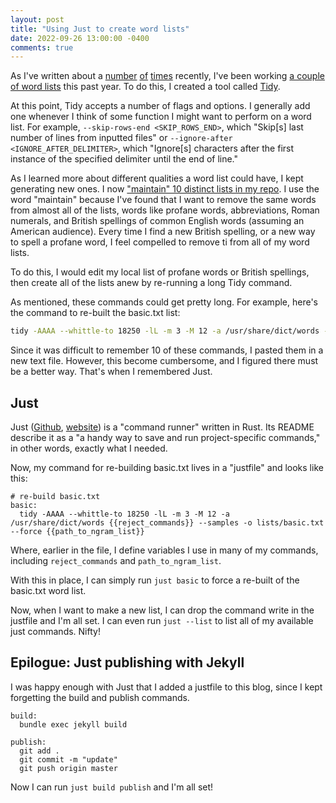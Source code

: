 ```yaml
---
layout: post
title: "Using Just to create word lists"
date: 2022-09-26 13:00:00 -0400
comments: true
---
```


As I've written about a [number](https://sts10.github.io/2022/08/12/efficiently-pruning-until-uniquely-decodable.html) [of](https://sts10.github.io/2022/06/27/revisiting-prfix-codes.html) [times](https://sts10.github.io/2021/12/09/tidy-0-2-0.html) recently, I've been working [a couple of word lists](https://github.com/sts10/generated-wordlists) this past year. To do this, I created a tool called [Tidy](https://github.com/sts10/tidy). 

At this point, Tidy accepts a number of flags and options. I generally add one whenever I think of some function I might want to perform on a word list. For example, `--skip-rows-end <SKIP_ROWS_END>`, which "Skip[s] last number of lines from inputted files" or `--ignore-after <IGNORE_AFTER_DELIMITER>`, which "Ignore[s] characters after the first instance of the specified delimiter until the end of line."

As I learned more about different qualities a word list could have, I kept generating new ones. I now ["maintain" 10 distinct lists in my repo](https://github.com/sts10/generated-wordlists#about-the-word-lists). I use the word "maintain" because I've found that I want to remove the same words from almost all of the lists, words like profane words, abbreviations, Roman numerals, and British spellings of common English words (assuming an American audience). Every time I find a new British spelling, or a new way to spell a profane word, I feel compelled to remove ti from all of my word lists. 
 
To do this, I would edit my local list of profane words or British spellings, then create all of the lists anew by re-running a long Tidy command. 

As mentioned, these commands could get pretty long. For example, here's the command to re-built the basic.txt list: 

```bash
tidy -AAAA --whittle-to 18250 -lL -m 3 -M 12 -a /usr/share/dict/words -r ../reject-words/profane-words.txt -r ../reject-words/roman-numerals-lower.txt -r ../reject-words/uncommon-words.txt -r ../reject-words/britishisms.txt -r ../reject-words/repeated-letters.txt -r ../reject-words/common_words.txt -r ../reject-words/mostly-abbreviations.txt --samples -o lists/basic.txt --force ../common_word_list_maker/word_list_raw.txt
```

Since it was difficult to remember 10 of these commands, I pasted them in a new text file. However, this become cumbersome, and I figured there must be a better way. That's when I remembered Just. 

## Just

Just ([Github](https://github.com/casey/just), [website](https://just.systems/)) is a "command runner" written in Rust. Its README describe it as a "a handy way to save and run project-specific commands," in other words, exactly what I needed.

Now, my command for re-building basic.txt lives in a "justfile" and looks like this: 

```just
# re-build basic.txt
basic:
  tidy -AAAA --whittle-to 18250 -lL -m 3 -M 12 -a /usr/share/dict/words {{reject_commands}} --samples -o lists/basic.txt --force {{path_to_ngram_list}}
```

Where, earlier in the file, I define variables I use in many of my commands, including `reject_commands` and `path_to_ngram_list`.

With this in place, I can simply run `just basic` to force a re-built of the basic.txt word list.

Now, when I want to make a new list, I can drop the command write in the justfile and I'm all set. I can even run `just --list` to list all of my available just commands. Nifty!

## Epilogue: Just publishing with Jekyll

I was happy enough with Just that I added a justfile to this blog, since I kept forgetting the build and publish commands. 

```just
build: 
  bundle exec jekyll build

publish:
  git add .
  git commit -m "update"
  git push origin master
```

Now I can run `just build publish` and I'm all set!

